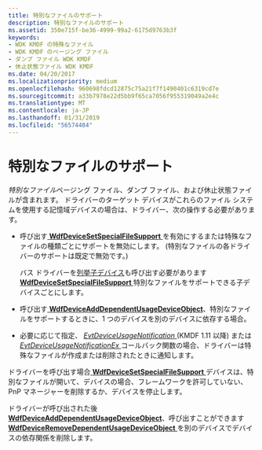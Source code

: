 ```yaml
---
title: 特別なファイルのサポート
description: 特別なファイルのサポート
ms.assetid: 350e715f-be36-4999-99a2-6175d9763b3f
keywords:
- WDK KMDF の特殊なファイル
- WDK KMDF のページング ファイル
- ダンプ ファイル WDK KMDF
- 休止状態ファイル WDK KMDF
ms.date: 04/20/2017
ms.localizationpriority: medium
ms.openlocfilehash: 960698fdcd12875c75a21f7f1490401c6319cd7e
ms.sourcegitcommit: a33b7978e22d5bb9f65ca7056f955319049a2e4c
ms.translationtype: MT
ms.contentlocale: ja-JP
ms.lasthandoff: 01/31/2019
ms.locfileid: "56574484"
---
```

# <a name="supporting-special-files"></a>特別なファイルのサポート


*特別なファイル*ページング ファイル、ダンプ ファイル、および休止状態ファイルが含まれます。 ドライバーのターゲット デバイスがこれらのファイル システムを使用する記憶域デバイスの場合は、ドライバー、次の操作する必要があります。

-   呼び出す[ **WdfDeviceSetSpecialFileSupport** ](https://msdn.microsoft.com/library/windows/hardware/ff546903)を有効にするまたは特殊なファイルの種類ごとにサポートを無効にします。 (特別なファイルの各ドライバーのサポートは既定で無効です。)

    バス ドライバーを[列挙子デバイス](enumerating-the-devices-on-a-bus.md)も呼び出す必要があります[ **WdfDeviceSetSpecialFileSupport** ](https://msdn.microsoft.com/library/windows/hardware/ff546903)特別なファイルをサポートできる子デバイスごとにします。

-   呼び出す[ **WdfDeviceAddDependentUsageDeviceObject**](https://msdn.microsoft.com/library/windows/hardware/ff545864)、特別なファイルをサポートするときに、1 つのデバイスを別のデバイスに依存する場合。

-   必要に応じて指定、 [ *EvtDeviceUsageNotification* ](https://msdn.microsoft.com/library/windows/hardware/ff540915) (KMDF 1.11 以降) または[ *EvtDeviceUsageNotificationEx* ](https://msdn.microsoft.com/library/windows/hardware/hh406365)コールバック関数の場合、ドライバーは特殊なファイルが作成または削除されたときに通知します。

ドライバーを呼び出す場合[ **WdfDeviceSetSpecialFileSupport** ](https://msdn.microsoft.com/library/windows/hardware/ff546903)デバイスは、特別なファイルが開いて、デバイスの場合、フレームワークを許可していない、PnP マネージャーを削除するか、デバイスを停止します。

ドライバーが呼び出された後[ **WdfDeviceAddDependentUsageDeviceObject**](https://msdn.microsoft.com/library/windows/hardware/ff545864)、呼び出すことができます[ **WdfDeviceRemoveDependentUsageDeviceObject** ](https://msdn.microsoft.com/library/windows/hardware/ff546829)を別のデバイスでデバイスの依存関係を削除します。

 

 





